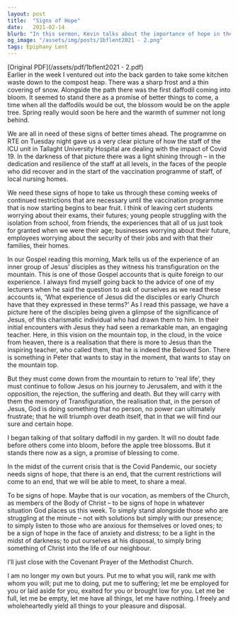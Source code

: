 ```yaml
---
layout: post
title:  "Signs of Hope"
date:   2021-02-14
blurb: "In this sermon, Kevin talks about the importance of hope in the midst of adversity, using the metaphor of a solitary daffodil blooming in the frost as a sign of better times ahead. He draws parallels between the current Covid-19 pandemic and the Transfiguration of Jesus, emphasizing the need for resilience and faith. He encourages the congregation to be 'signs of hope' in their communities."
og_image: "/assets/img/posts/1bflent2021 - 2.png"
tags: Epiphany Lent
---
```

[Original PDF](/assets/pdf/1bflent2021 - 2.pdf)    
Earlier in the week I ventured out into the back garden to take some kitchen waste down to the compost heap. There was a sharp frost and a thin covering of snow. Alongside the path there was the first daffodil coming into bloom. It seemed to stand there as a promise of better things to come, a time when all the daffodils would be out, the blossom would be on the apple tree. Spring really would soon be here and the warmth of summer not long behind.

We are all in need of these signs of better times ahead. The programme on RTE on Tuesday night gave us a very clear picture of how the staff of the ICU unit in Tallaght University Hospital are dealing with the impact of Covid 19. In the darkness of that picture there was a light shining through – in the dedication and resilience of the staff at all levels, in the faces of the people who did recover and in the start of the vaccination programme of staff, of local nursing homes.

We need these signs of hope to take us through these coming weeks of continued restrictions that are necessary until the vaccination programme that is now starting begins to bear fruit. I think of leaving cert students worrying about their exams, their futures; young people struggling with the isolation from school, from friends, the experiences that all of us just took for granted when we were their age; businesses worrying about their future, employees worrying about the security of their jobs and with that their families, their homes.

In our Gospel reading this morning, Mark tells us of the experience of an inner group of Jesus’ disciples as they witness his transfiguration on the mountain. This is one of those Gospel accounts that is quite foreign to our experience. I always find myself going back to the advice of one of my lecturers when he said the question to ask of ourselves as we read these accounts is, ‘What experience of Jesus did the disciples or early Church have that they expressed in these terms?’ As I read this passage, we have a picture here of the disciples being given a glimpse of the significance of Jesus, of this charismatic individual who had drawn them to him. In their initial encounters with Jesus they had seen a remarkable man, an engaging teacher. Here, in this vision on the mountain top, in the cloud, in the voice from heaven, there is a realisation that there is more to Jesus than the inspiring teacher, who called them, that he is indeed the Beloved Son. There is something in Peter that wants to stay in the moment, that wants to stay on the mountain top.

But they must come down from the mountain to return to ‘real life’, they must continue to follow Jesus on his journey to Jerusalem, and with it the opposition, the rejection, the suffering and death. But they will carry with them the memory of Transfiguration, the realisation that, in the person of Jesus, God is doing something that no person, no power can ultimately frustrate; that he will triumph over death itself, that in that we will find our sure and certain hope.

I began talking of that solitary daffodil in my garden. It will no doubt fade before others come into bloom, before the apple tree blossoms. But it stands there now as a sign, a promise of blessing to come.

In the midst of the current crisis that is the Covid Pandemic, our society needs signs of hope, that there is an end, that the current restrictions will come to an end, that we will be able to meet, to share a meal.

To be signs of hope. Maybe that is our vocation, as members of the Church, as members of the Body of Christ – to be signs of hope in whatever situation God places us this week. To simply stand alongside those who are struggling at the minute – not with solutions but simply with our presence; to simply listen to those who are anxious for themselves or loved ones; to be a sign of hope in the face of anxiety and distress; to be a light in the midst of darkness; to put ourselves at his disposal, to simply bring something of Christ into the life of our neighbour.

I’ll just close with the Covenant Prayer of the Methodist Church.

I am no longer my own but yours.
Put me to what you will,
rank me with whom you will;
put me to doing, put me to suffering;
let me be employed for you or laid aside for you,
exalted for you or brought low for you.
Let me be full, let me be empty,
let me have all things, let me have nothing.
I freely and wholeheartedly yield all things
to your pleasure and disposal.
